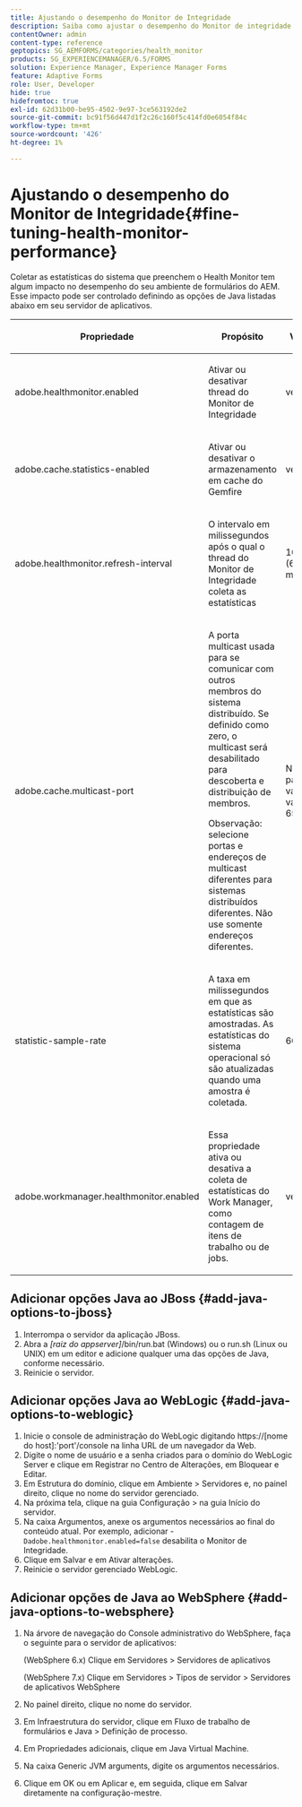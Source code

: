 ```yaml
---
title: Ajustando o desempenho do Monitor de Integridade
description: Saiba como ajustar o desempenho do Monitor de integridade. Controlar as estatísticas do sistema que afetam o desempenho do ambiente de formulários usando a opção de configuração JAVA.
contentOwner: admin
content-type: reference
geptopics: SG_AEMFORMS/categories/health_monitor
products: SG_EXPERIENCEMANAGER/6.5/FORMS
solution: Experience Manager, Experience Manager Forms
feature: Adaptive Forms
role: User, Developer
hide: true
hidefromtoc: true
exl-id: 62d31b00-be95-4502-9e97-3ce563192de2
source-git-commit: bc91f56d447d1f2c26c160f5c414fd0e6054f84c
workflow-type: tm+mt
source-wordcount: '426'
ht-degree: 1%

---
```


# Ajustando o desempenho do Monitor de Integridade{#fine-tuning-health-monitor-performance}

Coletar as estatísticas do sistema que preenchem o Health Monitor tem algum impacto no desempenho do seu ambiente de formulários do AEM. Esse impacto pode ser controlado definindo as opções de Java listadas abaixo em seu servidor de aplicativos.

<table>
 <thead>
  <tr>
   <th><p>Propriedade</p></th>
   <th><p>Propósito</p></th>
   <th><p>Valor padrão</p></th>
  </tr>
 </thead>
 <tbody>
  <tr>
   <td><p>adobe.healthmonitor.enabled</p></td>
   <td><p>Ativar ou desativar thread do Monitor de Integridade</p></td>
   <td><p>verdadeiro</p></td>
  </tr>
  <tr>
   <td><p>adobe.cache.statistics-enabled</p></td>
   <td><p>Ativar ou desativar o armazenamento em cache do Gemfire</p></td>
   <td><p>verdadeiro</p></td>
  </tr>
  <tr>
   <td><p>adobe.healthmonitor.refresh-interval</p></td>
   <td><p>O intervalo em milissegundos após o qual o thread do Monitor de Integridade coleta as estatísticas</p></td>
   <td><p>10 minutos (600.000 milissegundos)</p></td>
  </tr>
  <tr>
   <td><p>adobe.cache.multicast-port</p></td>
   <td><p>A porta multicast usada para se comunicar com outros membros do sistema distribuído. Se definido como zero, o multicast será desabilitado para descoberta e distribuição de membros. </p><p>Observação: selecione portas e endereços de multicast diferentes para sistemas distribuídos diferentes. Não use somente endereços diferentes.</p></td>
   <td><p>Nenhum valor padrão. Os valores válidos variam de 0 a 65535.</p></td>
  </tr>
  <tr>
   <td><p>statistic-sample-rate</p></td>
   <td><p>A taxa em milissegundos em que as estatísticas são amostradas. As estatísticas do sistema operacional só são atualizadas quando uma amostra é coletada.</p></td>
   <td><p>600000</p></td>
  </tr>
  <tr>
   <td><p>adobe.workmanager.healthmonitor.enabled</p></td>
   <td><p>Essa propriedade ativa ou desativa a coleta de estatísticas do Work Manager, como contagem de itens de trabalho ou de jobs.</p></td>
   <td><p>verdadeiro</p></td>
  </tr>
 </tbody>
</table>

## Adicionar opções Java ao JBoss {#add-java-options-to-jboss}

1. Interrompa o servidor da aplicação JBoss.
1. Abra a *[raiz do appserver]*/bin/run.bat (Windows) ou o run.sh (Linux ou UNIX) em um editor e adicione qualquer uma das opções de Java, conforme necessário.
1. Reinicie o servidor.

## Adicionar opções Java ao WebLogic {#add-java-options-to-weblogic}

1. Inicie o console de administração do WebLogic digitando https://[nome do host]:&#39;port&#39;/console na linha URL de um navegador da Web.
1. Digite o nome de usuário e a senha criados para o domínio do WebLogic Server e clique em Registrar no Centro de Alterações, em Bloquear e Editar.
1. Em Estrutura do domínio, clique em Ambiente > Servidores e, no painel direito, clique no nome do servidor gerenciado.
1. Na próxima tela, clique na guia Configuração > na guia Início do servidor.
1. Na caixa Argumentos, anexe os argumentos necessários ao final do conteúdo atual. Por exemplo, adicionar - `Dadobe.healthmonitor.enabled=false` desabilita o Monitor de Integridade.
1. Clique em Salvar e em Ativar alterações.
1. Reinicie o servidor gerenciado WebLogic.

## Adicionar opções de Java ao WebSphere {#add-java-options-to-websphere}

1. Na árvore de navegação do Console administrativo do WebSphere, faça o seguinte para o servidor de aplicativos:

   (WebSphere 6.x) Clique em Servidores > Servidores de aplicativos

   (WebSphere 7.x) Clique em Servidores > Tipos de servidor > Servidores de aplicativos WebSphere

1. No painel direito, clique no nome do servidor.
1. Em Infraestrutura do servidor, clique em Fluxo de trabalho de formulários e Java > Definição de processo.
1. Em Propriedades adicionais, clique em Java Virtual Machine.
1. Na caixa Generic JVM arguments, digite os argumentos necessários.
1. Clique em OK ou em Aplicar e, em seguida, clique em Salvar diretamente na configuração-mestre.
